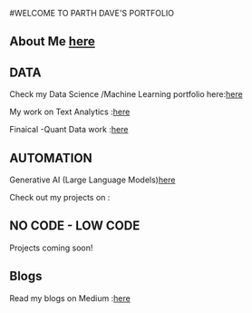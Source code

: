 #WELCOME TO PARTH DAVE'S PORTFOLIO 

## About Me [here](aboutme.md)

## DATA 
Check my Data Science /Machine Learning portfolio here:[here](ML.md)

My work on Text Analytics :[here](NLP.md)

Finaical -Quant Data work :[here](finance.md)

## AUTOMATION

Generative AI (Large Language Models)[here](genai.md)

Check out my projects on : 

## NO CODE - LOW CODE 
 Projects coming soon! 

## Blogs 

Read my blogs on Medium :[here](medium.md)
